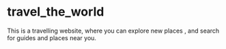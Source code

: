 # travel_the_world
This is a travelling website, where you can explore new places , and search for guides and places near you.
